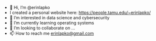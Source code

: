 - 👋 Hi, I’m @erinlapko
- I created a personal website here: https://people.tamu.edu/~erinlapko/
- 👀 I’m interested in data science and cybersecurity
- 🌱 I’m currently learning operating systems
- 💞️ I’m looking to collaborate on ...
- 📫 How to reach me erinlapko@gmail.com



<!---
erinlapko/erinlapko is a ✨ special ✨ repository because its `README.md` (this file) appears on your GitHub profile.
You can click the Preview link to take a look at your changes.
--->
